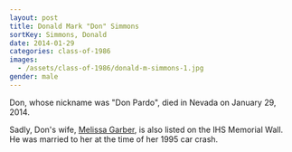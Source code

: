 ```yaml
---
layout: post
title: Donald Mark "Don" Simmons
sortKey: Simmons, Donald
date: 2014-01-29
categories: class-of-1986
images:
  - /assets/class-of-1986/donald-m-simmons-1.jpg
gender: male
---
```

Don, whose nickname was "Don Pardo", died in Nevada on January 29, 2014.

Sadly, Don's wife, [Melissa Garber](https://ihsmemorial.org/class-of-1986/melissa-garber/), is also listed on the IHS Memorial Wall. He was married to her at the time of her 1995 car crash.
